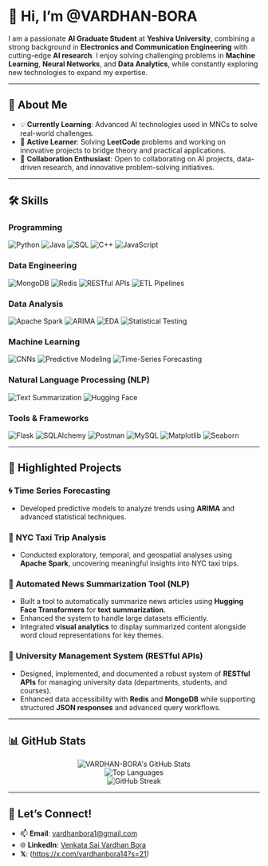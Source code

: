 # 👋 Hi, I’m @VARDHAN-BORA

I am a passionate **AI Graduate Student** at **Yeshiva University**, combining a strong background in **Electronics and Communication Engineering** with cutting-edge **AI research**. I enjoy solving challenging problems in **Machine Learning**, **Neural Networks**, and **Data Analytics**, while constantly exploring new technologies to expand my expertise.

---

## 🌟 About Me
- 💡 **Currently Learning**: Advanced AI technologies used in MNCs to solve real-world challenges.
- 🎯 **Active Learner**: Solving **LeetCode** problems and working on innovative projects to bridge theory and practical applications.
- 🤝 **Collaboration Enthusiast**: Open to collaborating on AI projects, data-driven research, and innovative problem-solving initiatives.

---

## 🛠️ Skills

### Programming
![Python](https://img.shields.io/badge/Python-3776AB?style=for-the-badge&logo=python&logoColor=white)
![Java](https://img.shields.io/badge/Java-007396?style=for-the-badge&logo=java&logoColor=white)
![SQL](https://img.shields.io/badge/SQL-00000F?style=for-the-badge&logo=postgresql&logoColor=white)
![C++](https://img.shields.io/badge/C++-00599C?style=for-the-badge&logo=cplusplus&logoColor=white)
![JavaScript](https://img.shields.io/badge/JavaScript-F7DF1E?style=for-the-badge&logo=javascript&logoColor=black)

### Data Engineering
![MongoDB](https://img.shields.io/badge/MongoDB-4EA94B?style=for-the-badge&logo=mongodb&logoColor=white)
![Redis](https://img.shields.io/badge/Redis-D82C20?style=for-the-badge&logo=redis&logoColor=white)
![RESTful APIs](https://img.shields.io/badge/REST-02569B?style=for-the-badge&logo=rest&logoColor=white)
![ETL Pipelines](https://img.shields.io/badge/ETL-4A4A4A?style=for-the-badge&logo=data&logoColor=white)

### Data Analysis
![Apache Spark](https://img.shields.io/badge/Apache%20Spark-E25A1C?style=for-the-badge&logo=apachespark&logoColor=white)
![ARIMA](https://img.shields.io/badge/ARIMA-6DB33F?style=for-the-badge)
![EDA](https://img.shields.io/badge/EDA-0052CC?style=for-the-badge&logo=data&logoColor=white)
![Statistical Testing](https://img.shields.io/badge/Statistical_Testing-4CAF50?style=for-the-badge&logo=science&logoColor=white)

### Machine Learning
![CNNs](https://img.shields.io/badge/CNNs-3DDC84?style=for-the-badge&logo=tensorflow&logoColor=white)
![Predictive Modeling](https://img.shields.io/badge/Predictive%20Modeling-673AB7?style=for-the-badge&logo=machinelearning&logoColor=white)
![Time-Series Forecasting](https://img.shields.io/badge/Time--Series%20Forecasting-F57C00?style=for-the-badge&logo=databricks&logoColor=white)

### Natural Language Processing (NLP)
![Text Summarization](https://img.shields.io/badge/Text%20Summarization-4CAF50?style=for-the-badge&logo=fastapi&logoColor=white)
![Hugging Face](https://img.shields.io/badge/Hugging%20Face-FCC624?style=for-the-badge&logo=huggingface&logoColor=black)

### Tools & Frameworks
![Flask](https://img.shields.io/badge/Flask-000000?style=for-the-badge&logo=flask&logoColor=white)
![SQLAlchemy](https://img.shields.io/badge/SQLAlchemy-FE4C00?style=for-the-badge&logo=python&logoColor=white)
![Postman](https://img.shields.io/badge/Postman-FF6C37?style=for-the-badge&logo=postman&logoColor=white)
![MySQL](https://img.shields.io/badge/MySQL-4479A1?style=for-the-badge&logo=mysql&logoColor=white)
![Matplotlib](https://img.shields.io/badge/Matplotlib-3776AB?style=for-the-badge&logo=python&logoColor=white)
![Seaborn](https://img.shields.io/badge/Seaborn-3776AB?style=for-the-badge&logo=data&logoColor=white)

---

## 📂 Highlighted Projects

### 🌀 **Time Series Forecasting**
- Developed predictive models to analyze trends using **ARIMA** and advanced statistical techniques.

### 🚖 **NYC Taxi Trip Analysis**
- Conducted exploratory, temporal, and geospatial analyses using **Apache Spark**, uncovering meaningful insights into NYC taxi trips.

### 📃 **Automated News Summarization Tool (NLP)**
- Built a tool to automatically summarize news articles using **Hugging Face Transformers** for **text summarization**.
- Enhanced the system to handle large datasets efficiently.
- Integrated **visual analytics** to display summarized content alongside word cloud representations for key themes.

### 🏫 **University Management System (RESTful APIs)**
- Designed, implemented, and documented a robust system of **RESTful APIs** for managing university data (departments, students, and courses).
- Enhanced data accessibility with **Redis** and **MongoDB** while supporting structured **JSON responses** and advanced query workflows.

---

## 📊 GitHub Stats

<div align="center">
  
![VARDHAN-BORA's GitHub Stats](https://github-readme-stats.vercel.app/api?username=VARDHAN-BORA&show_icons=true&theme=radical)  
![Top Languages](https://github-readme-stats.vercel.app/api/top-langs/?username=VARDHAN-BORA&layout=compact&theme=radical)  
![GitHub Streak](https://streak-stats.demolab.com/?user=VARDHAN-BORA&theme=radical)

</div>

---

## 🤝 Let’s Connect!
- 📫 **Email**: [vardhanbora1@gmail.com](mailto:vardhanbora1@gmail.com)  
- 🌐 **LinkedIn**: [Venkata Sai Vardhan Bora](https://www.linkedin.com/in/venkata-sai-vardhan-bora-9b95bb189/)  
-  **𝕏**: (https://x.com/vardhanbora14?s=21) 
 
